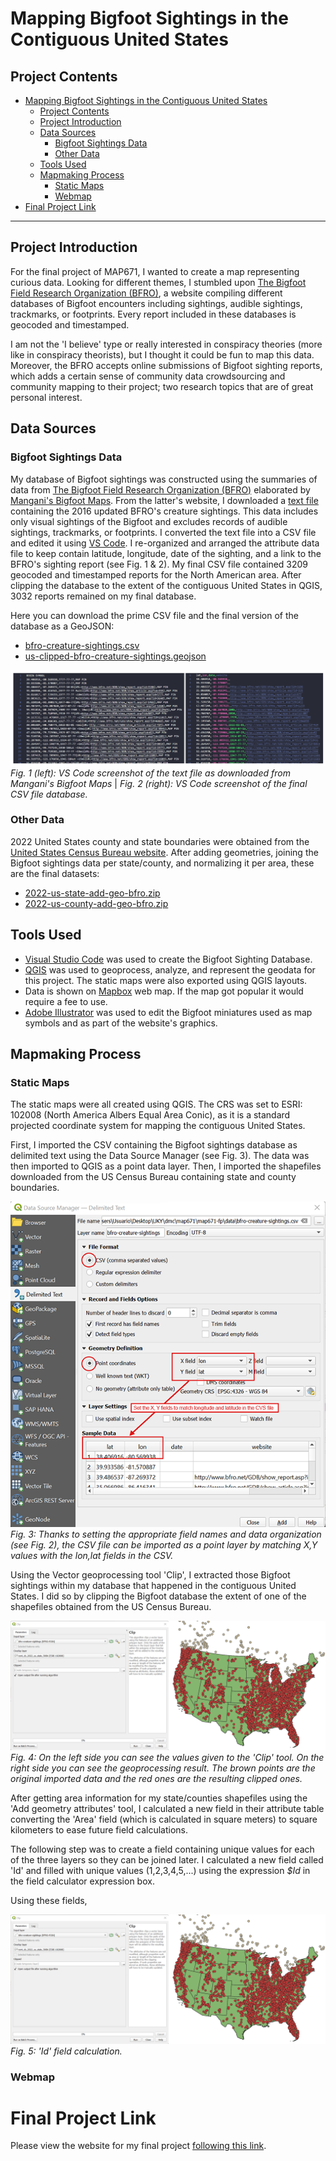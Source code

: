 
# Mapping Bigfoot Sightings in the Contiguous United States 

## Project Contents

- [Mapping Bigfoot Sightings in the Contiguous United States](#mapping-bigfoot-sightings-in-the-contiguous-united-states)
  - [Project Contents](#project-contents)
  - [Project Introduction](#project-introduction)
  - [Data Sources](#data-sources)
    - [Bigfoot Sightings Data](#bigfoot-sightings-data)
    - [Other Data](#other-data)
  - [Tools Used](#tools-used)
  - [Mapmaking Process](#mapmaking-process)
    - [Static Maps](#static-maps)
    - [Webmap](#webmap)
- [Final Project Link](#final-project-link)

***
## Project Introduction
For the final project of MAP671, I wanted to create a map representing curious data. Looking for different themes, I stumbled upon [The Bigfoot Field Research Organization (BFRO)](http://www.bfro.net), a website compiling different databases of Bigfoot encounters including sightings, audible sightings, trackmarks, or footprints. Every report included in these databases is geocoded and timestamped. 

I am not the 'I believe' type or really interested in conspiracy theories (more like in conspiracy theorists), but I thought it could be fun to map this data. Moreover, the BFRO accepts online submissions of Bigfoot sighting reports, which adds a certain sense of community data crowdsourcing and community mapping to their project; two research topics that are of great personal interest.

## Data Sources

### Bigfoot Sightings Data
My database of Bigfoot sightings was constructed using the summaries of data from [The Bigfoot Field Research Organization (BFRO)](http://www.bfro.net) elaborated by [Mangani's Bigfoot Maps](http://penn.freeservers.com/bigfootmaps/). From the latter's website, I downloaded a
[text file](http://www.penn.freeservers.com/bigfootmaps/BFROcreature.txt) containing the 2016 updated BFRO's creature sightings. This data includes only visual sightings of the Bigfoot and excludes records of audible sightings, trackmarks, or footprints. I converted the text file into a CSV file and edited it using [VS Code](https://code.visualstudio.com). I re-organized and arranged the attribute data file to keep contain latitude, longitude, date of the sighting, and a link to the BFRO's sighting report (see Fig. 1 & 2). My final CSV file contained 3209 geocoded and timestamped reports for the North American area. After clipping the database to the extent of the contiguous United States in QGIS, 3032 reports remained on my final database.

Here you can download the prime CSV file and the final version of the database as a GeoJSON:

* [bfro-creature-sightings.csv](https://github.com/alexmunozviso/map671-fp/blob/main/data/bfro-creature-sightings.csv)
* [us-clipped-bfro-creature-sightings.geojson](https://github.com/alexmunozviso/map671-fp/blob/main/data/us-clipped-bfro-creature-sightings.geojson)

![Fig 1&2](https://github.com/alexmunozviso/map671-fp/blob/main/img/fig1-2.png)
*Fig. 1 (left): VS Code screenshot of the text file as downloaded from Mangani's Bigfoot Maps* | *Fig. 2 (right): VS Code screenshot of the final CSV file database.*


### Other Data
2022 United States county and state boundaries were obtained from the [United States Census Bureau website](https://www.census.gov/geographies/mapping-files/time-series/geo/cartographic-boundary.html). After adding geometries, joining the Bigfoot sightings data per state/county, and normalizing it per area, these are the final datasets:
* [2022-us-state-add-geo-bfro.zip](https://github.com/alexmunozviso/map671-fp/blob/main/data/2022-us-state-add-geo-bfro.zip)
* [2022-us-county-add-geo-bfro.zip](https://github.com/alexmunozviso/map671-fp/blob/main/data/2022-us-county-add-geo-bfro.zip)

## Tools Used
* [Visual Studio Code](https://code.visualstudio.com) was used to create the Bigfoot Sighting Database.
* [QGIS](https://www.qgis.org) was used to geoprocess, analyze, and represent the geodata for this project. The static maps were also exported using QGIS layouts.
* Data is shown on [Mapbox](https://www.mapbox.com/) web map. If the map got popular it would require a fee to use.
* [Adobe Illustrator](https://www.adobe.com/products/illustrator) was used to edit the Bigfoot miniatures used as map symbols and as part of the website's graphics.

## Mapmaking Process
### Static Maps
The static maps were all created using QGIS. The CRS was set to ESRI: 102008 (North America Albers Equal Area Conic), as it is a standard projected coordinate system for mapping the contiguous United States. 

First, I imported the CSV containing the Bigfoot sightings database as delimited text using the Data Source Manager (see Fig. 3). The data was then imported to QGIS as a point data layer. Then, I imported the  shapefiles downloaded from the US Census Bureau containing state and county boundaries. 

![Fig 3](https://github.com/alexmunozviso/map671-fp/blob/main/img/fig3copia.png)
*Fig. 3: Thanks to setting the appropriate field names and data organization (see Fig. 2), the CSV file can be imported as a point layer by matching X,Y values with the lon,lat fields in the CSV.*

Using the Vector geoprocessing tool 'Clip', I extracted those Bigfoot sightings within my database that happened in the contiguous United States. I did so by clipping the Bigfoot database the extent of one of the shapefiles obtained from the US Census Bureau. 

![Fig 4](https://github.com/alexmunozviso/map671-fp/blob/main/img/fig4.png)
*Fig. 4: On the left side you can see the values given to the 'Clip' tool. On the right side you can see the geoprocessing result. The brown points are the original imported data and the red ones are the resulting clipped ones.*

After getting area information for my state/counties shapefiles using the 'Add geometry attributes' tool, I calculated a new field in their attribute table converting the 'Area' field (which is calculated in square meters) to square kilometers to ease future field calculations.

The following step was to create a field containing unique values for each of the three layers so they can be joined later. I calculated a new field called 'Id' and filled with unique values (1,2,3,4,5,...) using the expression *$Id* in the field calculator expression box.

Using these fields, 

![Fig 5](https://github.com/alexmunozviso/map671-fp/blob/main/img/fig4.png)
*Fig. 5: 'Id' field calculation.*

### Webmap

# Final Project Link

Please view the website for my final project [following this link](www.github...).
